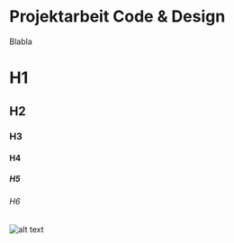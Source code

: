 # Projektarbeit Code & Design

Blabla

# H1
## H2
### H3
#### H4
##### H5
###### H6


![alt text](https://github.com/pHattrick/p5_patrick-hoffmann/uebungen/projekt-endstand/src/Wellington-Wind_Regentr-schmal.png "Screenshot")
